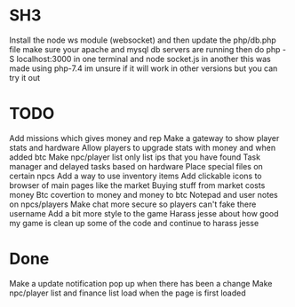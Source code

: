 # SH3

Install the node ws module (websocket) and then update the php/db.php file
make sure your apache and mysql db servers are running then do php -S localhost:3000 in one terminal and node socket.js in another
this was made using php-7.4 im unsure if it will work in other versions but you can try it out

# TODO

Add missions which gives money and rep
Make a gateway to show player stats and hardware
Allow players to upgrade stats with money and when added btc
Make npc/player list only list ips that you have found
Task manager and delayed tasks based on hardware
Place special files on certain npcs
Add a way to use inventory items
Add clickable icons to browser of main pages like the market
Buying stuff from market costs money
Btc covertion to money and money to btc
Notepad and user notes on npcs/players
Make chat more secure so players can't fake there username
Add a bit more style to the game
Harass jesse about how good my game is
clean up some of the code and continue to harass jesse

# Done

Make a update notification pop up when there has been a change
Make npc/player list and finance list load when the page is first loaded
